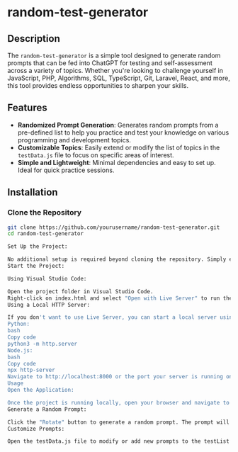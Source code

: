 # random-test-generator

## Description

The `random-test-generator` is a simple tool designed to generate random prompts that can be fed into ChatGPT for testing and self-assessment across a variety of topics. Whether you're looking to challenge yourself in JavaScript, PHP, Algorithms, SQL, TypeScript, Git, Laravel, React, and more, this tool provides endless opportunities to sharpen your skills.

## Features

- **Randomized Prompt Generation**: Generates random prompts from a pre-defined list to help you practice and test your knowledge on various programming and development topics.
- **Customizable Topics**: Easily extend or modify the list of topics in the `testData.js` file to focus on specific areas of interest.
- **Simple and Lightweight**: Minimal dependencies and easy to set up. Ideal for quick practice sessions.

## Installation

### Clone the Repository

```bash
git clone https://github.com/yourusername/random-test-generator.git
cd random-test-generator

Set Up the Project:

No additional setup is required beyond cloning the repository. Simply ensure that you have a code editor like Visual Studio Code and a modern web browser.
Start the Project:

Using Visual Studio Code:

Open the project folder in Visual Studio Code.
Right-click on index.html and select "Open with Live Server" to run the project locally.
Using a Local HTTP Server:

If you don't want to use Live Server, you can start a local server using Python or Node.js.
Python:
bash
Copy code
python3 -m http.server
Node.js:
bash
Copy code
npx http-server
Navigate to http://localhost:8000 or the port your server is running on.
Usage
Open the Application:

Once the project is running locally, open your browser and navigate to the local server's URL (e.g., http://localhost:5500).
Generate a Random Prompt:

Click the "Rotate" button to generate a random prompt. The prompt will appear in the text box, ready to be used with ChatGPT for testing.
Customize Prompts:

Open the testData.js file to modify or add new prompts to the testList array. This allows you to tailor the tool to focus on the areas you want to practice.
```
